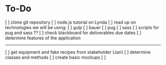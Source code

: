 # To-Do
[ ] clone git repository
[ ] node.js tutorial on Lynda
[ ] read up on technologies we will be using:
  [ ] gulp
  [ ] bauer
  [ ] pug
  [ ] sass
    [ ] scripts for pug and sass ??
[ ] check blackboard for deliverables due dates
[ ] determine features of the application

<hr>

[ ] get equipment and fake recipes from stakeholder (Jan)
[ ] determine classes and methods
[ ] create basic mockups
[ ] 
